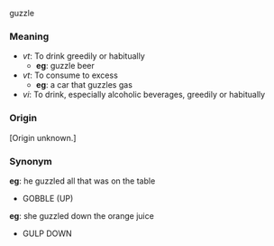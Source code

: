 guzzle
### Meaning
+ _vt_: To drink greedily or habitually
    + __eg__: guzzle beer
+ _vt_: To consume to excess
    + __eg__: a car that guzzles gas
+ _vi_: To drink, especially alcoholic beverages, greedily or habitually

### Origin

[Origin unknown.]

### Synonym

__eg__: he guzzled all that was on the table

+ GOBBLE (UP)

__eg__: she guzzled down the orange juice

+ GULP DOWN



